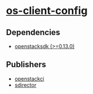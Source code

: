 # [os-client-config](https://pypi.org/project/os-client-config)

## Dependencies
- [openstacksdk (>=0.13.0)](packages/o/openstacksdk.md)



## Publishers
- [openstackci](https://pypi.org/user/openstackci)
- [sdirector](https://pypi.org/user/sdirector)

